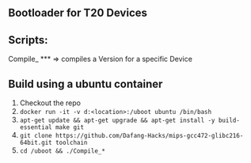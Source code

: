 ## Bootloader for T20 Devices

## Scripts:
Compile_ *** => compiles a Version for a specific Device

## Build using a ubuntu container
1) Checkout the repo
2) `docker run -it -v d:<location>:/uboot ubuntu /bin/bash`
3) `apt-get update && apt-get upgrade && apt-get install -y build-essential make git`
4) `git clone https://github.com/Dafang-Hacks/mips-gcc472-glibc216-64bit.git toolchain`
5) `cd /uboot && ./Compile_*`